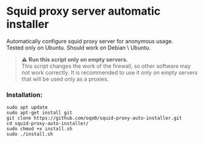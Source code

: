 # Squid proxy server automatic installer
Automatically configure squid proxy server for anonymous usage.  
Tested only on Ubuntu. Should work on Debian \ Ubuntu.  

> ⚠️ **Run this script only on empty servers.**  
This script changes the work of the firewall, so other software may not work correctly. It is recommended to use it only on empty servers that will be used only as a proxies.

### Installation:
`sudo apt update`  
`sudo apt-get install git`  
`git clone https://github.com/oqo0/squid-proxy-auto-installer.git`  
`cd squid-proxy-auto-installer/`  
`sudo chmod +x install.sh`  
`sudo ./install.sh`  